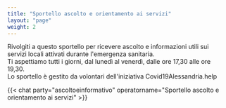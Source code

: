 ```yaml
---
title: "Sportello ascolto e orientamento ai servizi"
layout: "page"
weight: 2
---
```


Rivolgiti a questo sportello per ricevere ascolto e informazioni utili sui servizi locali attivati durante l'emergenza sanitaria.  
Ti aspettiamo tutti i giorni, dal lunedì al venerdì, dalle ore 17,30 alle ore 19,30.  
Lo sportello è gestito da volontari dell'iniziativa Covid19Alessandria.help

{{< chat party="ascoltoeinformativo" operatorname="Sportello ascolto e orientamento ai servizi" >}}
